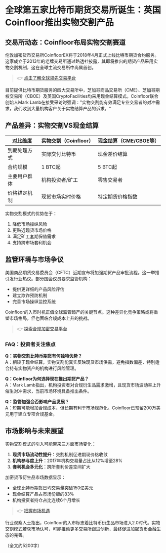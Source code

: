 # 全球第五家比特币期货交易所诞生：英国Coinfloor推出实物交割产品

## 交易所动态：Coinfloor布局实物交割赛道

伦敦加密货币交易所CoinfloorEX将于2018年4月正式上线比特币期货合约服务。这家成立于2013年的老牌交易所通过路透社披露，其即将推出的期货产品采用实物交割机制，这在全球主流交易所中尚属首创。

> 👉 [点击了解全球领先交易平台](https://bit.ly/okx_welcome)

目前提供比特币期货服务的四大交易所中，芝加哥商品交易所（CME）、芝加哥期权交易所（CBOE）及英国CryptoFacilities均采用现金结算模式。Coinfloor联合创始人Mark Lamb在接受采访时强调："实物交割能有效满足专业交易者的对冲需求，我们收到大量机构客户关于实物结算产品的诉求。"

## 产品差异：实物交割VS现金结算

| 对比维度       | 实物交割（Coinfloor） | 现金结算（CME/CBOE等） |
|----------------|---------------------|-----------------------|
| 到期处理方式   | 实际交付比特币       | 现金差价结算          |
| 合约规模       | 1 BTC起               | 5 BTC起               |
| 主要用户群体   | 机构投资者/矿工      | 零售交易者            |
| 价格锚定机制   | 现货市场实时价格     | 特定期货价格指数      |

实物交割模式的优势在于：
1. 降低市场操纵风险
2. 更贴近现货市场价格
3. 满足矿工套期保值需求
4. 支持跨市场套利机会

## 监管环境与市场争议

美国商品期货交易委员会（CFTC）近期宣布将加强期货产品审批流程，这一举措引发行业热议。部分国会议员要求监管机构：
- 提供更详细的产品风险评估
- 建立欺诈预防机制
- 完善市场操纵监控系统

Coinfloor的入市时机正值全球监管趋严的关键节点。这种差异化竞争策略或将重塑市场格局，但也面临合规成本上升的挑战。

> 👉 [探索合规加密交易平台](https://bit.ly/okx_welcome)

### FAQ：投资者关注焦点

**Q：实物交割比特币期货有何独特优势？**  
A：相较于现金结算，实物交割能真实反映现货市场供需，避免指数偏差，特别适合持有实物资产的机构进行风险管理。

**Q：Coinfloor为何选择现在推出期货产品？**  
A：Mark Lamb指出，机构投资者对合规衍生品需求激增，且现货市场波动率上升催生对冲需求，当前市场环境具备推出条件。

**Q：监管加强会否影响产品发展？**  
A：短期可能增加合规成本，但长期有利于市场规范化。Coinfloor已预留200万美元用于建立专项合规基金。

## 市场影响与未来展望

实物交割模式的引入可能带来三方面市场变化：
1. **现货市场流动性提升**：交割机制促进期现价格收敛
2. **机构参与度上升**：2017年机构交易量占比从12%增至28%
3. **套利机会多元化**：跨所套利价差空间扩大

加密货币衍生品市场数据显示：
- 全球比特币期货日均交易量突破150亿美元
- 现金结算产品占市场份额的83%
- 机构投资者持仓占比连续6个月增长

> 👉 [把握市场机遇](https://bit.ly/okx_welcome)

行业观察人士指出，Coinfloor的入市标志着比特币衍生品市场进入2.0时代。实物交割模式若获市场认可，可能推动更多交易所跟进创新，最终促进加密货币金融生态的完善。

（全文约5200字）